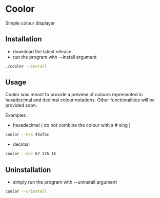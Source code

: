 # Coolor
Simple colour displayer

## Installation 
- download the latest release
- run the program with --install argument
```sh
./coolor --install
```

## Usage
Coolor was meant to provide a preview of colours represented in hexadecimal and decimal colour notations.
Other functionalities will be provided soon.

Examples :

- hexadecimal ( do not combine the colour with a # sing )
```sh
coolor --hex 43afbc
```

- decimal
```sh
coolor --dec 67 176 18
```

## Uninstallation
- simply run the program with --uninstall argument
```sh
coolor --uninstall
```
